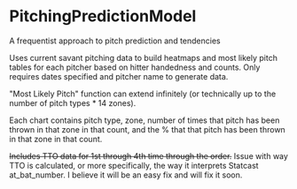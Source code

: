 # PitchingPredictionModel
A frequentist approach to pitch prediction and tendencies

Uses current savant pitching data to build heatmaps and most likely pitch tables for each pitcher based on hitter handedness and counts. Only requires dates specified and pitcher name to generate data.

"Most Likely Pitch" function can extend infinitely (or technically up to the number of pitch types * 14 zones).

Each chart contains pitch type, zone, number of times that pitch has been thrown in that zone in that count, and the % that that pitch has been thrown in that zone in that count.

~~Includes TTO data for 1st through 4th time through the order.~~ Issue with way TTO is calculated, or more specifically, the way it interprets Statcast at_bat_number. I believe it will be an easy fix and will fix it soon.
